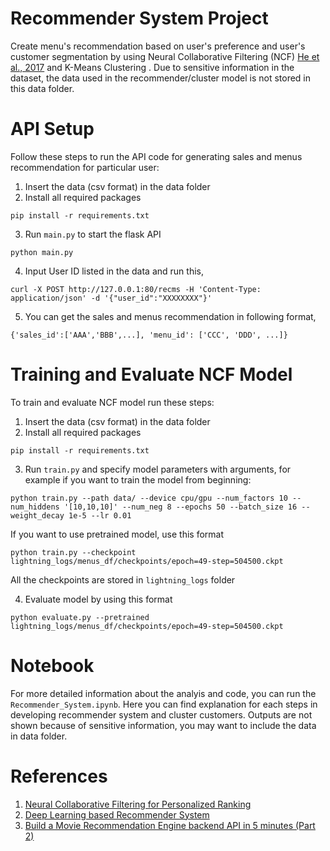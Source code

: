 # Recommender System Project
Create menu's recommendation based on user's preference and user's customer segmentation by using Neural Collaborative Filtering (NCF) [He et al., 2017](https://arxiv.org/abs/1708.05031) and K-Means Clustering
. Due to sensitive information in the dataset, the data used in the recommender/cluster model is not stored in this data folder. 

# API Setup
Follow these steps to run the API code for generating sales and menus recommendation for particular user:
1. Insert the data (csv format) in the data folder
2. Install all required packages
```
pip install -r requirements.txt
```
3. Run `main.py` to start the flask API
```
python main.py
```
4. Input User ID listed in the data and run this,
```
curl -X POST http://127.0.0.1:80/recms -H 'Content-Type: application/json' -d '{"user_id":"XXXXXXXX"}'
```
5. You can get the sales and menus recommendation in following format,
```
{'sales_id':['AAA','BBB',...], 'menu_id': ['CCC', 'DDD', ...]}
```

# Training and Evaluate NCF Model
To train and evaluate NCF model run these steps:
1. Insert the data (csv format) in the data folder
2. Install all required packages
```
pip install -r requirements.txt
```
3. Run `train.py` and specify model parameters with arguments, for example if you want to train the model from beginning:
```
python train.py --path data/ --device cpu/gpu --num_factors 10 --num_hiddens '[10,10,10]' --num_neg 8 --epochs 50 --batch_size 16 --weight_decay 1e-5 --lr 0.01
```
If you want to use pretrained model, use this format
```
python train.py --checkpoint lightning_logs/menus_df/checkpoints/epoch=49-step=504500.ckpt
```
All the checkpoints are stored in `lightning_logs` folder

4. Evaluate model by using this format
```
python evaluate.py --pretrained lightning_logs/menus_df/checkpoints/epoch=49-step=504500.ckpt
```

# Notebook
For more detailed information about the analyis and code, you can run the `Recommender_System.ipynb`. Here you can find explanation for each steps in developing recommender system and cluster customers. Outputs are not shown because of sensitive information, you may want to include the data in data folder.

# References
1. [Neural Collaborative Filtering for Personalized Ranking](https://d2l.ai/chapter_recommender-systems/neumf.html)
2. [Deep Learning based Recommender System](https://towardsdatascience.com/deep-learning-based-recommender-systems-3d120201db7e)
3. [Build a Movie Recommendation Engine backend API in 5 minutes (Part 2)](https://towardsdatascience.com/build-a-movie-recommendation-engine-backend-api-in-5-minutes-part-2-851b840bc26d)
